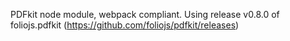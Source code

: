 PDFkit node module, webpack compliant.
Using release v0.8.0 of foliojs.pdfkit (https://github.com/foliojs/pdfkit/releases)